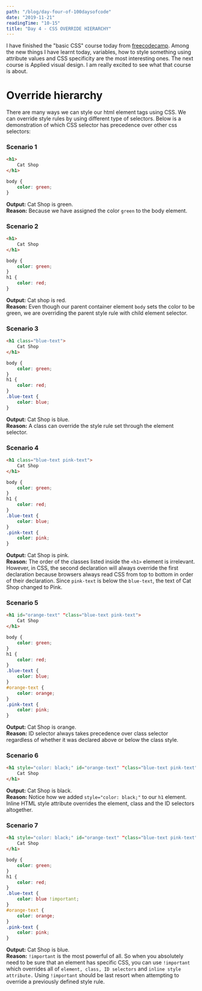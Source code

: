 ```yaml
---
path: "/blog/day-four-of-100daysofcode"
date: "2019-11-21"
readingTime: "10-15"
title: "Day 4 - CSS OVERRIDE HIERARCHY"
---
```


I have finished the "basic CSS" course today from [freecodecamp](https://www.freecodecamp.org/suborna). Among the new things I have learnt today, variables, how to style something using attribute values and CSS specificity are the most interesting ones. The next course is Applied visual design. I am really excited to see what that course is about.

# Override hierarchy 

There are many ways we can style our html element tags using CSS. We can override style rules by using different type of selectors. Below is a demonstration of which CSS selector has precedence over other css selectors: 

### Scenario 1
```html
<h1>
    Cat Shop
</h1>
```

``` css
body {
    color: green;
} 
```
**Output:** Cat Shop is green. </br>
**Reason:** Because we have assigned the color `green` to the body element. 

### Scenario 2
```html
<h1>
    Cat Shop
</h1>
```

``` css
body {
    color: green;
} 
h1 {
    color: red;
}
```
**Output:** Cat shop is red. </br>
**Reason:** Even though our parent container element `body` sets the color to be green, we are overriding the parent style rule with child element selector.

### Scenario 3

```html
<h1 class="blue-text">
    Cat Shop
</h1>
```

```css
body {
    color: green;
} 
h1 {
    color: red;
}
.blue-text {
    color: blue;
}
```

**Output:** Cat Shop is blue.  
**Reason:** A class can override the style rule set through the element selector.

### Scenario 4

```html
<h1 class="blue-text pink-text">
    Cat Shop
</h1>
```

```css
body {
    color: green;
} 
h1 {
    color: red;
}
.blue-text {
    color: blue;
}
.pink-text {
    color: pink;
}
```

**Output:** Cat Shop is pink.  
**Reason:** The order of the classes listed inside the `<h1>` element is irrelevant. However, in CSS, the second declaration will always override the first declaration because browsers always read CSS from top to bottom in order of their declaration. Since `pink-text` is below the `blue-text`, the text of Cat Shop changed to Pink. 

### Scenario 5

```html
<h1 id="orange-text" "class="blue-text pink-text">
    Cat Shop
</h1>
```

```css
body {
    color: green;
}
h1 {
    color: red;
}
.blue-text {
    color: blue;
}
#orange-text {
    color: orange;
}
.pink-text {
    color: pink;
}
```

**Output:** Cat Shop is orange.  
**Reason:** ID selector always takes precedence over class selector regardless of whether it was declared above or below the class style. 

### Scenario 6

``` html
<h1 style="color: black;" id="orange-text" "class="blue-text pink-text">
    Cat Shop
</h1>
```

**Output:** Cat Shop is black.  
**Reason:** Notice how we added `style="color: black;"` to our `h1` element. Inline HTML style attribute overrides the element, class and the ID selectors altogether.

### Scenario 7

``` html
<h1 style="color: black;" id="orange-text" "class="blue-text pink-text">
    Cat Shop
</h1>
```

```css
body {
    color: green;
} 
h1 {
    color: red;
}
.blue-text {
    color: blue !important;
}
#orange-text {
    color: orange;
}
.pink-text {
    color: pink;
}
```

**Output:** Cat Shop is blue.  
**Reason:** `!important` is the most powerful of all. So when you absolutely need to be sure that an element has specific CSS, you can use `!important` which overrides all of `element, class, ID selectors` and `inline style attribute.` Using `!important` should be last resort when attempting to override a previously defined style rule.

</section>



